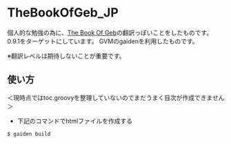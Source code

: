TheBookOfGeb_JP
===============

個人的な勉強の為に、[The Book Of Geb]の翻訳っぽいことをしたものです。
0.9.1をターゲットにしています。
GVMのgaidenを利用したものです。

※翻訳レベルは期待しないことが重要です。


## 使い方
＜現時点ではtoc.groovyを整理していないのでまだうまく目次が作成できません＞

+ 下記のコマンドでhtmlファイルを作成する

<pre><code>$ gaiden build
</code></pre>

[The Book of Geb]:http://www.gebish.org/